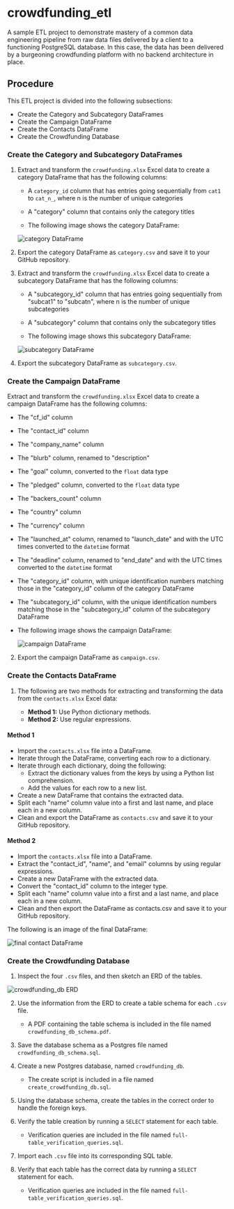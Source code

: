 # crowdfunding_etl
A sample ETL project to demonstrate mastery of a common data engineering pipeline from raw data files delivered by a client to a functioning PostgreSQL database. In this case, the data has been delivered by a burgeoning crowdfunding platform with no backend architecture in place.

## Procedure
This ETL project is divided into the following subsections:

- Create the Category and Subcategory DataFrames
- Create the Campaign DataFrame
- Create the Contacts DataFrame
- Create the Crowdfunding Database

### Create the Category and Subcategory DataFrames
1. Extract and transform the `crowdfunding.xlsx` Excel data to create a category DataFrame that has the following columns:

    - A `category_id` column that has entries going sequentially from `cat1` to `cat_n_`, where n is the number of unique categories

    - A "category" column that contains only the category titles
    - The following image shows the category DataFrame:

    ![category DataFrame](images/category_DataFrame.png)

2. Export the category DataFrame as `category.csv` and save it to your GitHub repository.

3. Extract and transform the `crowdfunding.xlsx` Excel data to create a subcategory DataFrame that has the following columns:

    - A "subcategory_id" column that has entries going sequentially from "subcat1" to "subcatn", where n is the number of unique subcategories

    - A "subcategory" column that contains only the subcategory titles

    - The following image shows this subcategory DataFrame:

    ![subcategory DataFrame](images/subcategory_DataFrame.png)

4. Export the subcategory DataFrame as `subcategory.csv`.

### Create the Campaign DataFrame
Extract and transform the `crowdfunding.xlsx` Excel data to create a campaign DataFrame has the following columns:

- The "cf_id" column
- The "contact_id" column
- The "company_name" column
- The "blurb" column, renamed to "description"
- The "goal" column, converted to the `float` data type
- The "pledged" column, converted to the `float` data type
- The "backers_count" column
- The "country" column
- The "currency" column
- The "launched_at" column, renamed to "launch_date" and with the UTC times converted to the `datetime` format
- The "deadline" column, renamed to "end_date" and with the UTC times converted to the `datetime` format
- The "category_id" column, with unique identification numbers matching those in the "category_id" column of the category DataFrame
- The "subcategory_id" column, with the unique identification numbers matching those in the "subcategory_id" column of the subcategory DataFrame
- The following image shows the campaign DataFrame:

    ![campaign DataFrame](images/campaign_DataFrame.png)

2. Export the campaign DataFrame as `campaign.csv`.

### Create the Contacts DataFrame
1. The following are two methods for extracting and transforming the data from the `contacts.xlsx` Excel data:

    - **Method 1:** Use Python dictionary methods.
    - **Method 2:** Use regular expressions.

#### Method 1
- Import the `contacts.xlsx` file into a DataFrame.
- Iterate through the DataFrame, converting each row to a dictionary.
- Iterate through each dictionary, doing the following:
    - Extract the dictionary values from the keys by using a Python list comprehension.
    - Add the values for each row to a new list.
- Create a new DataFrame that contains the extracted data.
- Split each "name" column value into a first and last name, and place each in a new column.
- Clean and export the DataFrame as `contacts.csv` and save it to your GitHub repository.

#### Method 2
- Import the `contacts.xlsx` file into a DataFrame.
- Extract the "contact_id", "name", and "email" columns by using regular expressions.
- Create a new DataFrame with the extracted data.
- Convert the "contact_id" column to the integer type.
- Split each "name" column value into a first and a last name, and place each in a new column.
- Clean and then export the DataFrame as contacts.csv and save it to your GitHub repository.

The following is an image of the final DataFrame:

![final contact DataFrame](images/contact_DataFrame_final.png)

### Create the Crowdfunding Database
1. Inspect the four `.csv` files, and then sketch an ERD of the tables.

![crowdfunding_db ERD](PostgreSQL_files/crowdfunding_db_ERD.png)

2. Use the information from the ERD to create a table schema for each `.csv` file.
    - A PDF containing the table schema is included in the file named `crowdfunding_db_schema.pdf`.
    
3. Save the database schema as a Postgres file named `crowdfunding_db_schema.sql`.

4. Create a new Postgres database, named `crowdfunding_db`.
    - The create script is included in a file named `create_crowdfunding_db.sql`.

5. Using the database schema, create the tables in the correct order to handle the foreign keys.

6. Verify the table creation by running a `SELECT` statement for each table.
    - Verification queries are included in the file named `full-table_verification_queries.sql`.

7. Import each `.csv` file into its corresponding SQL table.

8. Verify that each table has the correct data by running a `SELECT` statement for each.
    - Verification queries are included in the file named `full-table_verification_queries.sql`.
